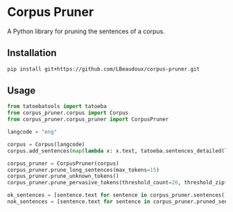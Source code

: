 # Corpus Pruner

A Python library for pruning the sentences of a corpus.

## Installation

```sh
pip install git+https://github.com/LBeaudoux/corpus-pruner.git
```

## Usage

```python
from tatoebatools import tatoeba
from corpus_pruner.corpus import Corpus
from corpus_pruner.corpus_pruner import CorpusPruner

langcode = "eng"

corpus = Corpus(langcode)
corpus.add_sentences(map(lambda x: x.text, tatoeba.sentences_detailed(langcode)))

corpus_pruner = CorpusPruner(corpus)
corpus_pruner.prune_long_sentences(max_tokens=15)
corpus_pruner.prune_unknown_tokens()
corpus_pruner.prune_pervasive_tokens(threshold_count=20, threshold_zipf_diff=1.0)

ok_sentences = [sentence.text for sentence in corpus_pruner.sentences()]
nok_sentences = [sentence.text for sentence in corpus_pruner.pruned_sentences()]
```